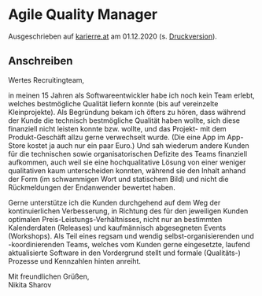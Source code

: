 # Agile Quality Manager

Ausgeschrieben auf [karierre.at](https://www.karriere.at/jobs/5759348) am 01.12.2020 (s. [Druckversion](media/agile-quality-manager_karriere.at.pdf)).

## Anschreiben

Wertes Recruitingteam,

in meinen 15 Jahren als Softwareentwickler habe ich noch kein Team erlebt, welches bestmögliche Qualität liefern konnte (bis auf vereinzelte Kleinprojekte). Als Begründung bekam ich öfters zu hören, dass während der Kunde die technisch bestmögliche Qualität haben wollte, sich diese finanziell nicht leisten konnte bzw. wollte, und das Projekt- mit dem Produkt-Geschäft allzu gerne verwechselt wurde. (Die eine App im App-Store kostet ja auch nur ein paar Euro.) Und sah wiederum andere Kunden für die technischen sowie organisatorischen Defizite des Teams finanziell aufkommen, auch weil sie eine hochqualitative Lösung von einer weniger qualitativen kaum unterscheiden konnten, während sie den Inhalt anhand der Form (im schwammigen Wort und statischem Bild) und nicht die Rückmeldungen der Endanwender bewertet haben.

Gerne unterstütze ich die Kunden durchgehend auf dem Weg der kontinuierlichen Verbesserung, in Richtung des für den jeweiligen Kunden optimalen Preis-Leistungs-Verhältnisses, nicht nur an bestimmten Kalenderdaten (Releases) und kaufmännisch abgesegneten Events (Workshops). Als Teil eines regsam und wendig selbst-organisierenden und -koordinierenden Teams, welches vom Kunden gerne eingesetzte, laufend aktualisierte Software in den Vordergrund stellt und formale (Qualitäts-) Prozesse und Kennzahlen hinten anreiht.

Mit freundlichen Grüßen,  
Nikita Sharov

